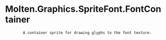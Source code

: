 ﻿  
# Molten.Graphics.SpriteFont.FontContainer

            A container sprite for drawing glyphs to the font texture.
            
